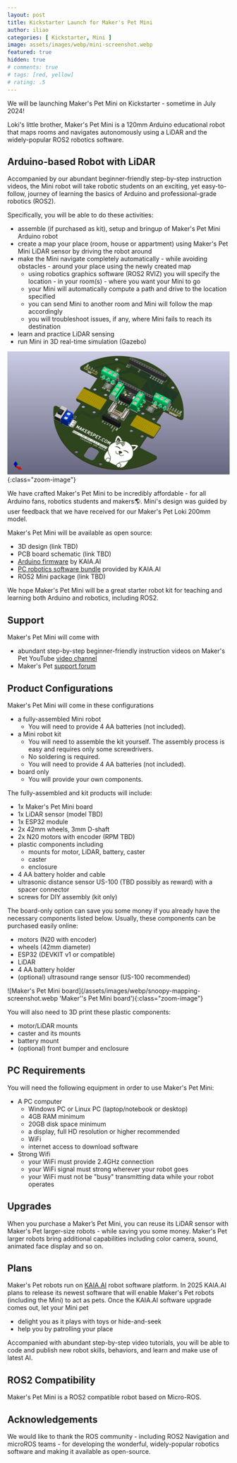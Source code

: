 ```yaml
---
layout: post
title: Kickstarter Launch for Maker's Pet Mini
author: iliao
categories: [ Kickstarter, Mini ]
image: assets/images/webp/mini-screenshot.webp
featured: true
hidden: true
# comments: true
# tags: [red, yellow]
# rating: .5
---
```


We will be launching Maker's Pet Mini on Kickstarter - sometime in July 2024!

Loki's little brother, Maker's Pet Mini is a 120mm Arduino educational robot that maps rooms and navigates autonomously using a LiDAR and the widely-popular ROS2 robotics software.

## Arduino-based Robot with LiDAR

Accompanied by our abundant beginner-friendly step-by-step instruction videos, the Mini robot will take robotic students on an exciting, yet easy-to-follow, journey of learning the basics of Arduino and professional-grade robotics (ROS2).

Specifically, you will be able to do these activities:
- assemble (if purchased as kit), setup and bringup of Maker's Pet Mini Arduino robot
- create a map your place (room, house or appartment) using Maker's Pet Mini LiDAR sensor by driving the robot around 
- make the Mini navigate completely automatically - while avoiding obstacles - around your place using the newly created map
  - using robotics graphics software (ROS2 RVIZ) you will specify the location - in your room(s) - where you want your Mini to go
  - your Mini will automatically compute a path and drive to the location specified
  - you can send Mini to another room and Mini will follow the map accordingly
  - you will troubleshoot issues, if any, where Mini fails to reach its destination
- learn and practice LiDAR sensing
- run Mini in 3D real-time simulation (Gazebo)

![Room mapping with LiDAR illustration](/assets/images/webp/mini_top.webp 'Room mapping with LiDAR illustration'){:class="zoom-image"}

We have crafted Maker's Pet Mini to be incredibly affordable - for all Arduino fans, robotics students and makers🌎. Mini's design was guided by user feedback that we have received for our Maker's Pet Loki 200mm model.

Maker's Pet Mini will be available as open source:
- 3D design (link TBD)
- PCB board schematic (link TBD)
- [Arduino firmware](https://github.com/kaiaai/firmware/) by KAIA.AI
- [PC robotics software bundle](https://github.com/kaiaai/install) provided by KAIA.AI
- ROS2 Mini package (link TBD)

We hope Maker's Pet Mini will be a great starter robot kit for teaching and learning both Arduino and robotics, including ROS2.

## Support

Maker's Pet Mini will come with
- abundant step-by-step beginner-friendly instruction videos on Maker's Pet YouTube [video channel](https://www.youtube.com/@makerspet)
- Maker's Pet [support forum](https://github.com/makerspet/support/discussions/)

## Product Configurations

Maker's Pet Mini will come in these configurations
- a fully-assembled Mini robot
  - You will need to provide 4 AA batteries (not included).
- a Mini robot kit
  - You will need to assemble the kit yourself. The assembly process is easy and requires only some screwdrivers.
  - No soldering is required.
  - You will need to provide 4 AA batteries (not included).
- board only
  - You will provide your own components.

The fully-assembled and kit products will include:
- 1x Maker's Pet Mini board
- 1x LiDAR sensor (model TBD)
- 1x ESP32 module
- 2x 42mm wheels, 3mm D-shaft
- 2x N20 motors with encoder (RPM TBD)
- plastic components including
  - mounts for motor, LiDAR, battery, caster
  - caster
  - enclosure
- 4 AA battery holder and cable
- ultrasonic distance sensor US-100 (TBD possibly as reward) with a spacer connector
- screws for DIY assembly (kit only)

The board-only option can save you some money if you already have the necessary components listed below. Usually, these components can be purchased easily online:
  - motors (N20 with encoder)
  - wheels (42mm diameter)
  - ESP32 (DEVKIT v1 or compatible)
  - LiDAR
  - 4 AA battery holder
  - (optional) ultrasound range sensor (US-100 recommended)

![Maker's Pet Mini board](/assets/images/webp/snoopy-mapping-screenshot.webp 'Maker''s Pet Mini board'){:class="zoom-image"}

You will also need to 3D print these plastic components:
  - motor/LiDAR mounts
  - caster and its mounts
  - battery mount
  - (optional) front bumper and enclosure

## PC Requirements

You will need the following equipment in order to use Maker's Pet Mini:
- A PC computer
  - Windows PC or Linux PC (laptop/notebook or desktop)
  - 4GB RAM minimum
  - 20GB disk space minimum
  - a display, full HD resolution or higher recommended
  - WiFi
  - internet access to download software
- Strong Wifi
  - your WiFi must provide 2.4GHz connection
  - your WiFi signal must strong wherever your robot goes
  - your WiFi must not be "busy" transmitting data while your robot operates

## Upgrades

When you purchase a Maker’s Pet Mini, you can reuse its LiDAR sensor with Maker's Pet larger-size robots - while saving you some money. Maker's Pet larger robots bring additional capabilities including color camera, sound, animated face display and so on.

## Plans

Maker's Pet robots run on [KAIA.AI](https://github.com/kaiaai/firmware/) robot software platform. In 2025 KAIA.AI plans to release its newest software that will enable Maker's Pet robots (including the Mini) to act as pets. Once the KAIA.AI software upgrade comes out, let your Mini pet
- delight you as it plays with toys or hide-and-seek
- help you by patrolling your place

Accompanied with abundant step-by-step video tutorials, you will be able to code and publish new robot skills, behaviors, and  learn and make use of latest AI.

## ROS2 Compatibility

Maker's Pet Mini is a ROS2 compatible robot based on Micro-ROS.

## Acknowledgements

We would like to thank the ROS community - including ROS2 Navigation and microROS teams - for developing the wonderful, widely-popular robotics software and making it available as open-source.